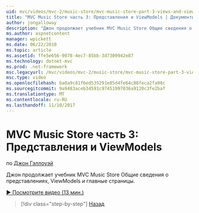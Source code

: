 ```yaml
---
uid: mvc/videos/mvc-2/music-store/mvc-music-store-part-3-views-and-viewmodels
title: "MVC Music Store часть 3: Представления и ViewModels | Документы Microsoft"
author: jongalloway
description: "Джон продолжает учебник MVC Music Store Общие сведения о представлениях, ViewModels и главные страницы."
ms.author: aspnetcontent
manager: wpickett
ms.date: 06/22/2010
ms.topic: article
ms.assetid: ffe5e656-9078-4ec7-85bb-3d7300942e87
ms.technology: dotnet-mvc
ms.prod: .net-framework
msc.legacyurl: /mvc/videos/mvc-2/music-store/mvc-music-store-part-3-views-and-viewmodels
msc.type: video
ms.openlocfilehash: ba0a9c81f6ed535291e85d4fe64c88feca2fa98c
ms.sourcegitcommit: 9a9483aceb34591c97451997036a9120c3fe2baf
ms.translationtype: MT
ms.contentlocale: ru-RU
ms.lasthandoff: 11/10/2017
---
```

<a name="mvc-music-store-part-3-views-and-viewmodels"></a>MVC Music Store часть 3: Представления и ViewModels
====================
по [Джон Гэллоуэй](https://github.com/jongalloway)

Джон продолжает учебник MVC Music Store Общие сведения о представлениях, ViewModels и главные страницы.

[&#9654; Посмотрите видео (13 мин.)](https://channel9.msdn.com/Blogs/ASP-NET-Site-Videos/mvc-music-store-part-3-views-and-viewmodels)

>[!div class="step-by-step"]
[Назад](mvc-music-store-part-2-controllers.md)
